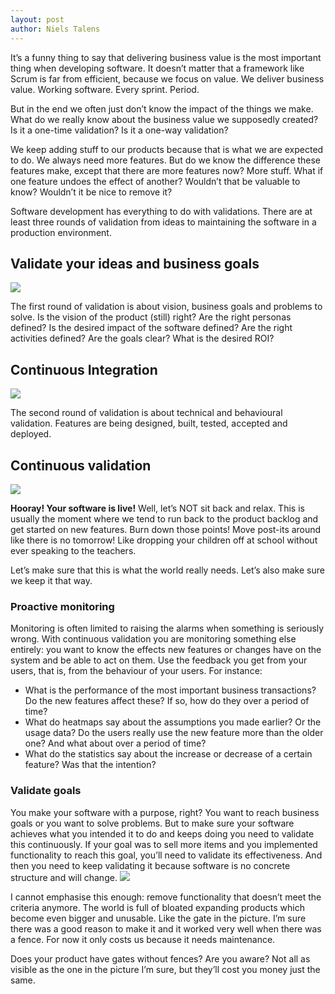 ```yaml
---
layout: post
author: Niels Talens
---
```


It’s a funny thing to say that delivering business value is the most important thing when developing software. It doesn’t matter that a framework like Scrum is far from efficient, because we focus on value. We deliver business value. Working software. Every sprint. Period.

But in the end we often just don’t know the impact of the things we make. What do we really know about the business value we supposedly created? Is it a one-time validation? Is it a one-way validation?

We keep adding stuff to our products because that is what we are expected to do. We always need more features. But do we know the difference these features make, except that there are more features now? More stuff. What if one feature undoes the effect of another? Wouldn’t that be valuable to know? Wouldn’t it be nice to remove it?

Software development has everything to do with validations. There are at least three rounds of validation from ideas to maintaining the software in a production environment.

<h2>Validate your ideas and business goals</h2>
<img src="{{ site.baseurl }}/images/explain/Cycle 1.png" class="lean-image-left">


The first round of validation is about vision, business goals and problems to solve. Is the vision of the product (still) right? Are the right personas defined? Is the desired impact of the software defined? Are the right activities defined? Are the goals clear? What is the desired ROI?

<h2>Continuous Integration</h2>
<img src="{{ site.baseurl }}/images/explain/Cycle 2.png" class="lean-image-left">

The second round of validation is about technical and behavioural validation. Features are being designed, built, tested, accepted and deployed.


<h2>Continuous validation</h2>
<img src="{{ site.baseurl }}/images/explain/Cycle 3.png" class="lean-image-left">

**Hooray! Your software is live!** Well, let’s NOT sit back and relax. This is usually the moment where we tend to run back to the product backlog and get started on new features. Burn down those points! Move post-its around like there is no tomorrow! Like dropping your children off at school without ever speaking to the teachers.

Let’s make sure that this is what the world really needs. Let’s also make sure we keep it that way.

<h3>Proactive monitoring</h3>
Monitoring is often limited to raising the alarms when something is seriously wrong. With continuous validation you are monitoring something else entirely: you want to know the effects new features or changes have on the system and be able to act on them. Use the feedback you get from your users, that is, from the behaviour of your users. For instance:

* What is the performance of the most important business transactions? Do the new features affect these? If so, how do they over a period of time?
* What do heatmaps say about the assumptions you made earlier? Or the usage data? Do the users really use the new feature more than the older one? And what about over a period of time?
* What do the statistics say about the increase or decrease of a certain feature? Was that the intention?

<h3>Validate goals</h3>
You make your software with a purpose, right? You want to reach business goals or you want to solve problems. But to make sure your software achieves what you intended it to do and keeps doing you need to validate this continuously. If your goal was to sell more items and you implemented functionality to reach this goal, you’ll need to validate its effectiveness. And then you need to keep validating it because software is no concrete structure and will change.

<img src="{{ site.baseurl }}/images/blogpics/Fence.jpg" class="fit image">

I cannot emphasise this enough: remove functionality that doesn’t meet the criteria anymore. The world is full of bloated expanding products which become even bigger and unusable. Like the gate in the picture. I’m sure there was a good reason to make it and it worked very well when there was a fence. For now it only costs us because it needs maintenance.

Does your product have gates without fences? Are you aware? Not all as visible as the one in the picture I’m sure, but they’ll cost you money just the same.
